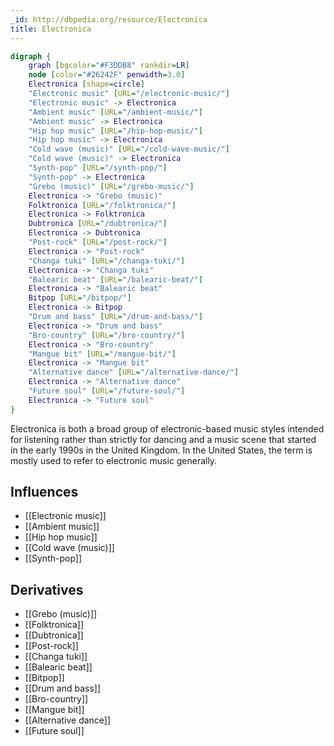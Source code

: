 ```yaml
---
_id: http://dbpedia.org/resource/Electronica
title: Electronica
---
```


```dot
digraph {
	graph [bgcolor="#F3DDB8" rankdir=LR]
	node [color="#26242F" penwidth=3.0]
	Electronica [shape=circle]
	"Electronic music" [URL="/electronic-music/"]
	"Electronic music" -> Electronica
	"Ambient music" [URL="/ambient-music/"]
	"Ambient music" -> Electronica
	"Hip hop music" [URL="/hip-hop-music/"]
	"Hip hop music" -> Electronica
	"Cold wave (music)" [URL="/cold-wave-music/"]
	"Cold wave (music)" -> Electronica
	"Synth-pop" [URL="/synth-pop/"]
	"Synth-pop" -> Electronica
	"Grebo (music)" [URL="/grebo-music/"]
	Electronica -> "Grebo (music)"
	Folktronica [URL="/folktronica/"]
	Electronica -> Folktronica
	Dubtronica [URL="/dubtronica/"]
	Electronica -> Dubtronica
	"Post-rock" [URL="/post-rock/"]
	Electronica -> "Post-rock"
	"Changa tuki" [URL="/changa-tuki/"]
	Electronica -> "Changa tuki"
	"Balearic beat" [URL="/balearic-beat/"]
	Electronica -> "Balearic beat"
	Bitpop [URL="/bitpop/"]
	Electronica -> Bitpop
	"Drum and bass" [URL="/drum-and-bass/"]
	Electronica -> "Drum and bass"
	"Bro-country" [URL="/bro-country/"]
	Electronica -> "Bro-country"
	"Mangue bit" [URL="/mangue-bit/"]
	Electronica -> "Mangue bit"
	"Alternative dance" [URL="/alternative-dance/"]
	Electronica -> "Alternative dance"
	"Future soul" [URL="/future-soul/"]
	Electronica -> "Future soul"
}
```

Electronica is both a broad group of electronic-based music styles intended for listening rather than strictly for dancing and a music scene that started in the early 1990s in the United Kingdom. In the United States, the term is mostly used to refer to electronic music generally.

## Influences

- [[Electronic music]]
- [[Ambient music]]
- [[Hip hop music]]
- [[Cold wave (music)]]
- [[Synth-pop]]

## Derivatives

- [[Grebo (music)]]
- [[Folktronica]]
- [[Dubtronica]]
- [[Post-rock]]
- [[Changa tuki]]
- [[Balearic beat]]
- [[Bitpop]]
- [[Drum and bass]]
- [[Bro-country]]
- [[Mangue bit]]
- [[Alternative dance]]
- [[Future soul]]
